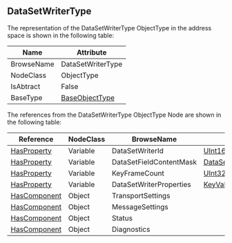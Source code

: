 <!-- objecttype -->
## DataSetWriterType
The representation of the DataSetWriterType ObjectType in the address space is shown in the following table:  

|Name|Attribute|
|---|---|
|BrowseName|DataSetWriterType|
|NodeClass|ObjectType|
|IsAbtract|False|
|BaseType|[BaseObjectType](../../../Part5/ObjectTypes/BaseObjectType/readme.md)|

The references from the DataSetWriterType ObjectType Node are shown in the following table:  

|Reference|NodeClass|BrowseName|DataType|TypeDefinition|ModellingRule|
|---|---|---|---|---|---|
|[HasProperty](../../../Part3/ReferenceTypes/HasProperty/readme.md)|Variable|DataSetWriterId|[UInt16](../../../Part3/DataTypes/UInt16/readme.md)|[PropertyType](../../Part5/VariableTypes/PropertyType/readme.md)|[Mandatory](../../Objects/Mandatory/readme.md)|
|[HasProperty](../../../Part3/ReferenceTypes/HasProperty/readme.md)|Variable|DataSetFieldContentMask|[DataSetFieldContentMask](../../../Part14/DataTypes/DataSetFieldContentMask/readme.md)|[PropertyType](../../Part5/VariableTypes/PropertyType/readme.md)|[Mandatory](../../Objects/Mandatory/readme.md)|
|[HasProperty](../../../Part3/ReferenceTypes/HasProperty/readme.md)|Variable|KeyFrameCount|[UInt32](../../../Part3/DataTypes/UInt32/readme.md)|[PropertyType](../../Part5/VariableTypes/PropertyType/readme.md)|[Optional](../../Objects/Optional/readme.md)|
|[HasProperty](../../../Part3/ReferenceTypes/HasProperty/readme.md)|Variable|DataSetWriterProperties|[KeyValuePair](../../../Part5/DataTypes/KeyValuePair/readme.md)[]|[PropertyType](../../Part5/VariableTypes/PropertyType/readme.md)|[Mandatory](../../Objects/Mandatory/readme.md)|
|[HasComponent](../../../Part3/ReferenceTypes/HasComponent/readme.md)|Object|TransportSettings||[DataSetWriterTransportType](../../Part14/ObjectTypes/DataSetWriterTransportType/readme.md)|[Optional](../../Objects/Optional/readme.md)|
|[HasComponent](../../../Part3/ReferenceTypes/HasComponent/readme.md)|Object|MessageSettings||[DataSetWriterMessageType](../../Part14/ObjectTypes/DataSetWriterMessageType/readme.md)|[Optional](../../Objects/Optional/readme.md)|
|[HasComponent](../../../Part3/ReferenceTypes/HasComponent/readme.md)|Object|Status||[PubSubStatusType](../../Part14/ObjectTypes/PubSubStatusType/readme.md)|[Mandatory](../../Objects/Mandatory/readme.md)|
|[HasComponent](../../../Part3/ReferenceTypes/HasComponent/readme.md)|Object|Diagnostics||[PubSubDiagnosticsDataSetWriterType](../../Part14/ObjectTypes/PubSubDiagnosticsDataSetWriterType/readme.md)|[Optional](../../Objects/Optional/readme.md)|

